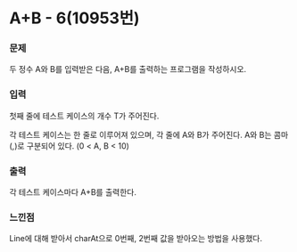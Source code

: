 # A+B - 6(10953번)  

### 문제  
두 정수 A와 B를 입력받은 다음, A+B를 출력하는 프로그램을 작성하시오.  

### 입력  
첫째 줄에 테스트 케이스의 개수 T가 주어진다.  

각 테스트 케이스는 한 줄로 이루어져 있으며, 각 줄에 A와 B가 주어진다. A와 B는 콤마(,)로 구분되어 있다. (0 < A, B < 10)  

### 출력  
각 테스트 케이스마다 A+B를 출력한다.  

### 느낀점  
Line에 대해 받아서 charAt으로 0번째, 2번째 값을 받아오는 방법을 사용했다.  
